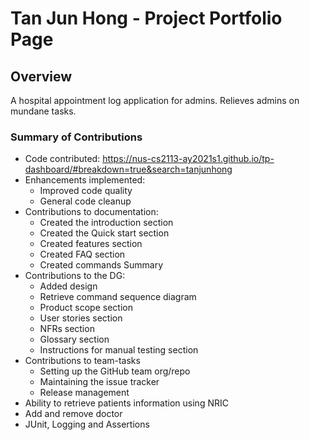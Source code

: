 # Tan Jun Hong - Project Portfolio Page

## Overview
A hospital appointment log application for admins. Relieves admins on mundane tasks.

### Summary of Contributions
* Code contributed: https://nus-cs2113-ay2021s1.github.io/tp-dashboard/#breakdown=true&search=tanjunhong
* Enhancements implemented: 
  * Improved code quality
  * General code cleanup
* Contributions to documentation: 
  * Created the introduction section
  * Created the Quick start section
  * Created features section
  * Created FAQ section 
  * Created commands Summary
* Contributions to the DG:
  * Added design
  * Retrieve command sequence diagram
  * Product scope section
  * User stories section
  * NFRs section
  * Glossary section
  * Instructions for manual testing section
* Contributions to team-tasks
  * Setting up the GitHub team org/repo
  * Maintaining the issue tracker
  * Release management
* Ability to retrieve patients information using NRIC
* Add and remove doctor
* JUnit, Logging and Assertions
